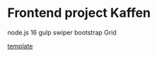 # Frontend project Kaffen

node.js 16
gulp
swiper
bootstrap Grid

[template](https://preview.themeforest.net/item/kaffen-restaurant-html-template/full_screen_preview/37237769?_ga=2.90193880.391239976.1714197745-1115023269.1680691185)
